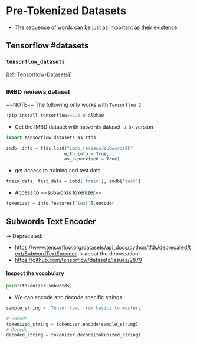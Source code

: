 ---
---

# Pre-Tokenized Datasets

- The sequence of words can be just as important as their existence

## Tensorflow #datasets
### `tensorflow_datasets`
[[📦 Tensorflow-Datasets]]

### IMBD reviews dataset
==NOTE== The following only works with `Tensorflow 2`

```python
!pip install tensorflow==2.0.0-alpha0
```

- Get the IMBD dataset with `subwords` dataset -> `8k` version
```python
import tensorflow_datasets as tfds

imdb, info = tfds.load("imdb_reviews/subwords8k",
					  with_info = True,
					  as_supervised = True)
```

- get access to training and test data
```python
train_data, test_data = imbd['train'], imdb['test']
```

- Access to ==subwords tokenizer==
```python
tokenizer = info.features['text'].encoder
```

## Subwords Text Encoder
-> Deprecated:
- https://www.tensorflow.org/datasets/api_docs/python/tfds/deprecated/text/SubwordTextEncoder
-> about the deprecation:
- https://github.com/tensorflow/datasets/issues/2879

#### Inspect the vocabulary
```python
print(tokenizer.subwords)
```

- We can encode and decode specific strings
```python
sample_string = 'Tensorflow, from basics to mastery'

# Encode
tokenized_string = tokenizer.encode(sample_string)
# Decode
decoded_string = tokenizer.decode(tokenized_string)
```